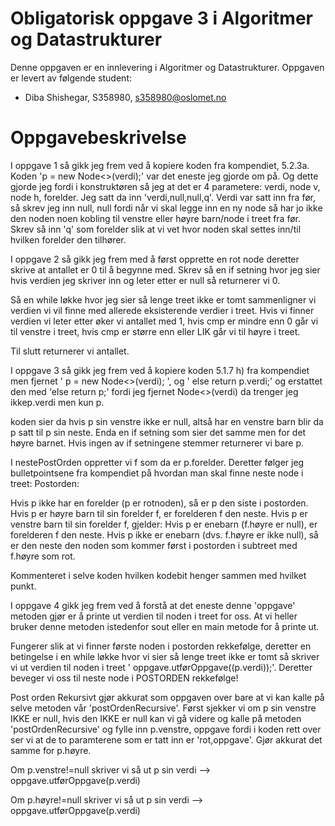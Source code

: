 # Obligatorisk oppgave 3 i Algoritmer og Datastrukturer

Denne oppgaven er en innlevering i Algoritmer og Datastrukturer. 
Oppgaven er levert av følgende student:
* Diba Shishegar, S358980, s358980@oslomet.no


# Oppgavebeskrivelse

I oppgave 1 så gikk jeg frem ved å kopiere koden fra kompendiet, 5.2.3a. 
Koden 'p = new Node<>(verdi);' var det eneste jeg gjorde om på. Og dette gjorde jeg fordi 
i konstruktøren så jeg at det er 4 parametere: verdi, node v, node h, forelder. Jeg satt da inn 'verdi,null,null,q'.
Verdi var satt inn fra før, så skrev jeg inn null, null fordi når vi skal legge inn en ny node så har jo ikke den noden 
noen kobling til venstre eller høyre barn/node i treet fra før. Skrev så inn 'q' som forelder slik at vi vet hvor noden skal
settes inn/til hvilken forelder den tilhører.

I oppgave 2 så gikk jeg frem med å først opprette en rot node deretter skrive at antallet er 0 til å begynne med.
Skrev så en if setning hvor jeg sier hvis verdien jeg skriver inn og leter etter er null så returnerer vi 0.

Så en while løkke hvor jeg sier så lenge treet ikke er tomt sammenligner vi verdien vi vil finne med allerede eksisterende
verdier i treet. Hvis vi finner verdien vi leter etter øker vi antallet med 1, hvis cmp er mindre enn 0 går vi til venstre i treet,
hvis cmp er større enn eller LIK går vi til høyre i treet. 

Til slutt returnerer vi antallet.

I oppgave 3 så gikk jeg frem ved å kopiere koden 5.1.7 h) fra kompendiet men fjernet '  p = new Node<>(verdi); ', og
' else return p.verdi;' og erstattet den med 'else return p;' fordi jeg fjernet Node<>(verdi) da trenger jeg ikkep.verdi 
men kun p. 

koden sier da hvis p sin venstre ikke er null, altså har en venstre barn blir da p satt til p sin neste. Enda en if setning
som sier det samme men for det høyre barnet. Hvis ingen av if setningene stemmer returnerer vi bare p.

I nestePostOrden oppretter vi f som da er p.forelder. Deretter følger jeg bulletpointsene fra kompendiet på hvordan man
skal finne neste node i treet:
Postorden:

Hvis p ikke har en forelder (p er rotnoden), så er p den siste i postorden.
Hvis p er høyre barn til sin forelder f, er forelderen f den neste.
Hvis p er venstre barn til sin forelder f, gjelder:
Hvis p er enebarn (f.høyre er null), er forelderen f den neste.
Hvis p ikke er enebarn (dvs. f.høyre er ikke null), så er den neste den noden som kommer først i postorden i subtreet med f.høyre som rot.

Kommenteret i selve koden hvilken kodebit henger sammen med hvilket punkt.

I oppgave 4 gikk jeg frem ved å forstå at det eneste denne 'oppgave' metoden gjør er å printe ut verdien til noden i treet
for oss. At vi heller bruker denne metoden istedenfor sout eller en main metode for å printe ut.

Fungerer slik at vi finner første noden i postorden rekkefølge, deretter en betingelse i en while løkke hvor vi sier så 
lenge treet ikke er tomt så skriver vi ut verdien til noden i treet ' oppgave.utførOppgave((p.verdi));'. Deretter
beveger vi oss til neste node i POSTORDEN rekkefølge!

Post orden Rekursivt gjør akkurat som oppgaven over bare at vi kan kalle på selve metoden vår 'postOrdenRecursive'.
Først sjekker vi om p sin venstre IKKE er null, hvis den IKKE er null kan vi gå videre  og kalle på metoden 'postOrdenRecursive'
og fylle inn p.venstre, oppgave fordi i koden rett over ser vi at de to paramterene som er tatt inn er 'rot,oppgave'.
Gjør akkurat det samme for p.høyre. 

Om p.venstre!=null skriver vi så ut p sin verdi --> oppgave.utførOppgave(p.verdi)

Om p.høyre!=null skriver vi så ut p sin verdi  --> oppgave.utførOppgave(p.verdi)
